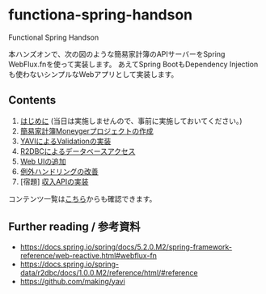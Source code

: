# functiona-spring-handson
Functional Spring Handson

本ハンズオンで、次の図のような簡易家計簿のAPIサーバーをSpring WebFlux.fnを使って実装します。
あえてSpring BootもDependency Injectionも使わないシンプルなWebアプリとして実装します。

## Contents

1. [はじめに](https://github.com/making/blog.ik.am/blob/master/content/00500.md) (当日は実施しませんので、事前に実施しておいてください。)
1. [簡易家計簿Moneygerプロジェクトの作成](https://github.com/making/blog.ik.am/blob/master/content/00501.md)
1. [YAVIによるValidationの実装](https://github.com/making/blog.ik.am/blob/master/content/00502.md)
1. [R2DBCによるデータベースアクセス](https://github.com/making/blog.ik.am/blob/master/content/00503.md)
1. [Web UIの追加](https://github.com/making/blog.ik.am/blob/master/content/00504.md)
1. [例外ハンドリングの改善](https://github.com/making/blog.ik.am/blob/master/content/00505.md)
1. [宿題] [収入APIの実装](https://github.com/making/blog.ik.am/blob/master/content/00506.md)

コンテンツ一覧は[こちら](https://blog.ik.am/tags/Spring%20WebFlux.fn%20Handson/entries)からも確認できます。

## Further reading / 参考資料

* https://docs.spring.io/spring/docs/5.2.0.M2/spring-framework-reference/web-reactive.html#webflux-fn
* https://docs.spring.io/spring-data/r2dbc/docs/1.0.0.M2/reference/html/#reference
* https://github.com/making/yavi
